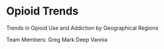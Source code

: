 # Opioid Trends
Trends in Opioid Use and Addiction by Geographical Regions

 
Team Members: 
Greg
Mark
Deep 
Vannia
